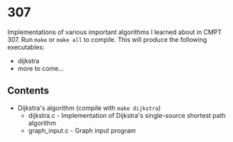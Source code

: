 # 307
Implementations of various important algorithms I learned about in CMPT 307.
Run `make` or `make all` to compile. This will produce the following executables:
* dijkstra
* more to come...

## Contents
* Dijkstra's algorithm (compile with `make dijkstra`)
  * dijkstra.c - Implementation of Dijkstra's single-source shortest path algorithm
  * graph_input.c - Graph input program
